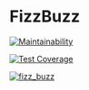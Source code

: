 # FizzBuzz

[![Maintainability](https://api.codeclimate.com/v1/badges/0ae19d477a89c7631e92/maintainability)](https://codeclimate.com/github/ilnarkz/FizzBuzz/maintainability)

[![Test Coverage](https://api.codeclimate.com/v1/badges/0ae19d477a89c7631e92/test_coverage)](https://codeclimate.com/github/ilnarkz/FizzBuzz/test_coverage)

[![fizz_buzz](https://github.com/ilnarkz/FizzBuzz/actions/workflows/ci.yml/badge.svg)](https://github.com/ilnarkz/FizzBuzz/actions/workflows/ci.yml)